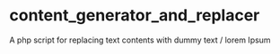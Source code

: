# content_generator_and_replacer

A php script for replacing text contents with dummy text / lorem Ipsum 
